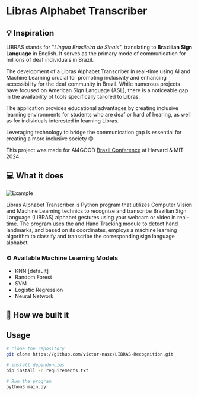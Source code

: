 # Libras Alphabet Transcriber


## :bulb: Inspiration

LIBRAS stands for "_Língua Brasileira de Sinais_", translating to **Brazilian Sign Language** in English. It serves as the primary mode of communication for millions of deaf individuals in Brazil.

The development of a Libras Alphabet Transcriber in real-time using AI and Machine Learning crucial for promoting inclusivity and enhancing accessibility for the deaf community in Brazil. 
While numerous projects have focused on American Sign Language (ASL), there is a noticeable gap in the availability of tools specifically tailored to Libras.

The application provides educational advantages by creating inclusive learning environments for students who are deaf or hard of hearing, as well as for individuals interested in learning Libras.

Leveraging technology to bridge the communication gap is essential for creating a more inclusive society :blush:

This project was made for AI4GOOD [Brazil Conference](https://www.brazilconference.org/) at Harvard & MIT 2024

## :computer: What it does

![Example](https://gizmodo.uol.com.br/wp-content/blogs.dir/8/files/2021/02/nyan-cat-1.gif)

Libras Alphabet Transcriber is Python program that utilizes Computer Vision and Machine Learning technics to recognize and transcribe Brazilian Sign Language 
(LIBRAS) alphabet gestures using your webcam or video in real-time. The program uses the and Hand Tracking module to detect hand landmarks, and based on its coordinates,
employs a machine learning algorithm to classify and transcribe the corresponding sign language alphabet.

### :gear: Available Machine Learning Models
- KNN [default]
- Random Forest
- SVM
- Logistic Regression
- Neural Network


## :hammer: How we built it


## Usage
```bash
# clone the repository
git clone https://github.com/victor-nasc/LIBRAS-Recognition.git

# install dependencies
pip install -r requirements.txt

# Run the program
python3 main.py
```

